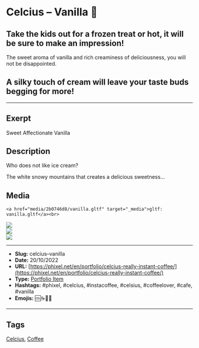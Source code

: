 # Celcius – Vanilla 🍧
## Take the kids out for a frozen treat or hot, it will be sure to make an impression!

The sweet aroma of vanilla and rich creaminess of deliciousness, you will not be disappointed.

## A silky touch of cream will leave your taste buds begging for more!
------------
## Exerpt
Sweet Affectionate Vanilla
## Description
Who does not like ice cream?

The white snowy mountains that creates a delicious sweetness…
## Media
	<a href="media/2b0746d8/vanilla.gltf" target="_media">gltf: vanilla.gltf</a><br>
<img src="media/7d4795a3/vanilla.jpg" loading="lazy"><br>
<img src="media/d02a1eed/vanilla.png" loading="lazy"><br>
<img src="media/3df3558e/vanilla.png" loading="lazy"><br>

------------
- **Slug:** celcius–vanilla
- **Date:** 20/10/2022
- **URL:** [https://phixel.net/en/portfolio/celcius-really-instant-coffee/](https://phixel.net/en/portfolio/celcius-really-instant-coffee/)
- **Type:** [Portfolio Item](#portfolio-item)
- **Hashtags:** #phixel, #celcius, #instacoffee, #celsius, #coffeelover, #cafe, #vanilla
- **Emojis:** 🆒☕🍧🥤

------------
## Tags
[Celcius](#celcius), [Coffee](#coffee)
